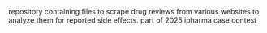 repository containing files to scrape drug reviews from various websites to analyze them for reported side effects. part of 2025 ipharma case contest
